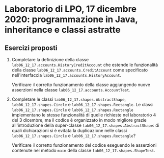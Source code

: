 # Laboratorio di LPO, 17 dicembre 2020: programmazione in Java, inheritance e classi astratte

## Esercizi proposti

1. Completare la definizione della classe `lab06_12_17.accounts.HistoryCreditAccount` che estende le funzionalità della classe
   `lab06_12_17.accounts.CreditAccount` come specificato nell'interfaccia `lab06_12_17.accounts.HistoryAccount`.  

   Verificare il corretto funzionamento della classe aggiungendo nuove asserzioni nella classe `lab06_12_17.accounts.AccountTest`.

1. Completare le classi `lab06_12_17.shapes.AbstractShape`, `lab06_12_17.shapes.Circle` e `lab06_12_17.shapes.Rectangle`. Le classi
    `lab06_12_17.shapes.Circle` e `lab06_12_17.shapes.Rectangle` implementano le stesse funzionalità di quelle richieste nel laboratorio
    4 del 3 dicembre, ma il codice è organizzato in modo migliore grazie all'introduzione  della super-classe
  `lab06_12_17.shapes.AbstractShape`: di quali dichiarazioni si è evitata la duplicazione nelle classi  `lab06_12_17.shapes.Circle` e
  `lab06_12_17.shapes.Rectangle`?
  
    Verificare il corretto funzionamento del codice eseguendo le asserzioni  contenute nel metodo `main` della classe  `lab06_12_17.shapes.ShapeTest`. 

